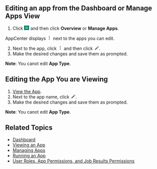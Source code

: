 ## Editing an app from the Dashboard or Manage Apps View

1. Click ![menu button](images/menu-button.png) and then click **Overview** or **Manage Apps**.
  
  AppCenter displays ![more options button](images/more-options.png) next to the apps you can edit.

2. Next to the app, click ![more options button](images/more-options.png) and then click ![edit app button](images/edit-app.png).
4. Make the desired changes and save them as prompted.
 
  **Note**: You canot edit **App Type**.

## Editing the App You are Viewing

1. [View the App](viewing-app.md).
2. Next to the app name, click ![edit app button](images/edit-app.png).
4. Make the desired changes and save them as prompted.
 
  **Note**: You canot edit **App Type**.

## Related Topics
* [Dashboard](overview.md)
* [Viewing an App](viewing-app.md)
* [Managing Apps](manage-apps.md)
* [Running an App](running-app.md)
* [User Roles, App Permissions, and Job Results Permissions](app-permission-user-role.md)

